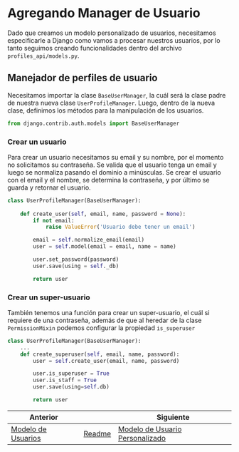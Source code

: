 # Agregando Manager de Usuario

Dado que creamos un modelo personalizado de usuarios, necesitamos especificarle a Django como vamos a procesar nuestros usuarios, por lo tanto seguimos creando funcionalidades dentro del archivo `profiles_api/models.py`.

## Manejador de perfiles de usuario

Necesitamos importar la clase `BaseUserManager`, la cuál será la clase padre de nuestra nueva clase `UserProfileManager`. Luego, dentro de la nueva clase, definimos los métodos para la manipulación de los usuarios.

```py
from django.contrib.auth.models import BaseUserManager
```

### Crear un usuario

Para crear un usuario necesitamos su email y su nombre, por el momento no solicitamos su contraseña. Se valida que el usuario tenga un email y luego se normaliza pasando el dominio a minúsculas. Se crear el usuario con el email y el nombre, se determina la contraseña, y por último se guarda y retornar el usuario.

```py
class UserProfileManager(BaseUserManager):
    
    def create_user(self, email, name, password = None):
        if not email:
            raise ValueError('Usuario debe tener un email')

        email = self.normalize_email(email)
        user = self.model(email = email, name = name)

        user.set_password(password)
        user.save(using = self._db)

        return user
```

### Crear un super-usuario

También tenemos una función para crear un super-usuario, el cuál si requiere de una contraseña, además de que al heredar de la clase `PermissionMixin` podemos configurar la propiedad `is_superuser`

```py
class UserProfileManager(BaseUserManager):
    ...
    def create_superuser(self, email, name, password):
        user = self.create_user(email, name, password)

        user.is_superuser = True
        user.is_staff = True
        user.save(using=self.db)

        return user
```

| Anterior |                        | Siguiente                                   |
| -------- | ---------------------- | ------------------------------------------- |
| [Modelo de Usuarios](02_Modelo_Usuarios.md) | [Readme](../README.md) | [Modelo de Usuario Personalizado](04_Modelo_Usuario_Personalizado.md) |
